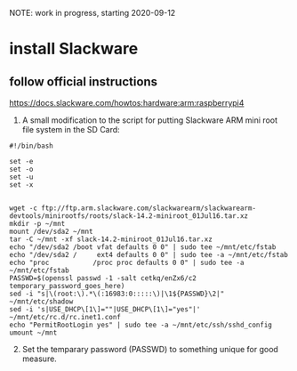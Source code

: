 NOTE: work in progress, starting 2020-09-12


# install Slackware

## follow official instructions

https://docs.slackware.com/howtos:hardware:arm:raspberrypi4

1. A small modification to the script for putting Slackware ARM mini root file system in the SD Card:
```
#!/bin/bash

set -e
set -o
set -u
set -x


wget -c ftp://ftp.arm.slackware.com/slackwarearm/slackwarearm-devtools/minirootfs/roots/slack-14.2-miniroot_01Jul16.tar.xz
mkdir -p ~/mnt
mount /dev/sda2 ~/mnt
tar -C ~/mnt -xf slack-14.2-miniroot_01Jul16.tar.xz
echo "/dev/sda2 /boot vfat defaults 0 0" | sudo tee ~/mnt/etc/fstab
echo "/dev/sda2 /     ext4 defaults 0 0" | sudo tee -a ~/mnt/etc/fstab
echo "proc           /proc proc defaults 0 0" | sudo tee -a ~/mnt/etc/fstab
PASSWD=$(openssl passwd -1 -salt cetkq/enZx6/c2 temporary_password_goes_here)
sed -i "s|\(root:\).*\(:16983:0:::::\)|\1${PASSWD}\2|" ~/mnt/etc/shadow
sed -i 's|USE_DHCP\[1\]=""|USE_DHCP\[1\]="yes"|' ~/mnt/etc/rc.d/rc.inet1.conf
echo "PermitRootLogin yes" | sudo tee -a ~/mnt/etc/ssh/sshd_config
umount ~/mnt
```

2. Set the temparary password (PASSWD) to something unique for good measure.
